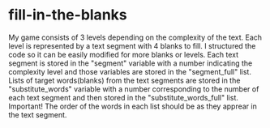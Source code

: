 # fill-in-the-blanks
My game consists of 3 levels depending on the complexity of the text. Each level is represented by a text segment with 4 blanks to fill. I structured the code so it can be easily modified for more blanks or levels. Each text segment is stored in the "segment" variable with a number indicating the complexity level and those variables are stored in the "segment_full" list. Lists of target words(blanks) from the text segments are stored in the "substitute_words" variable with a number corresponding to the number of each text segment and then stored in the "substitute_words_full" list. Important! The order of the words in each list should be as they apprear in the text segment.
